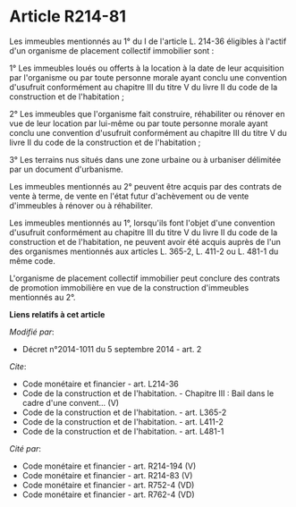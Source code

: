 # Article R214-81

Les immeubles mentionnés au 1° du I de l'article L. 214-36 éligibles à l'actif d'un organisme de placement collectif
immobilier sont : 

1° Les immeubles loués ou offerts à la location à la date de leur acquisition par l'organisme ou par toute personne morale
ayant conclu une convention d'usufruit conformément au chapitre III du titre V du livre II du code de la construction et de
l'habitation ; 

2° Les immeubles que l'organisme fait construire, réhabiliter ou rénover en vue de leur location par lui-même ou par toute
personne morale ayant conclu une convention d'usufruit conformément au chapitre III du titre V du livre II du code de la
construction et de l'habitation ; 

3° Les terrains nus situés dans une zone urbaine ou à urbaniser délimitée par un document d'urbanisme. 

Les immeubles mentionnés au 2° peuvent être acquis par des contrats de vente à terme, de vente en l'état futur d'achèvement
ou de vente d'immeubles à rénover ou à réhabiliter. 

Les immeubles mentionnés au 1°, lorsqu'ils font l'objet d'une convention d'usufruit conformément au chapitre III du titre V
du livre II du code de la construction et de l'habitation, ne peuvent avoir été acquis auprès de l'un des organismes
mentionnés aux articles L. 365-2, L. 411-2 ou L. 481-1 du même code. 

L'organisme de placement collectif immobilier peut conclure des contrats de promotion immobilière en vue de la construction
d'immeubles mentionnés au 2°.

**Liens relatifs à cet article**

_Modifié par_:

  - Décret n°2014-1011 du 5 septembre 2014 - art. 2

_Cite_:

  - Code monétaire et financier - art. L214-36
  - Code de la construction et de l'habitation. -  Chapitre III : Bail dans le cadre d'une convent... (V)
  - Code de la construction et de l'habitation. - art. L365-2
  - Code de la construction et de l'habitation. - art. L411-2
  - Code de la construction et de l'habitation. - art. L481-1

_Cité par_:

  - Code monétaire et financier - art. R214-194 (V)
  - Code monétaire et financier - art. R214-83 (V)
  - Code monétaire et financier - art. R752-4 (VD)
  - Code monétaire et financier - art. R762-4 (VD)
